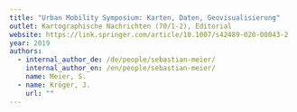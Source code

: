 ```yaml
---
title: "Urban Mobility Symposium: Karten, Daten, Geovisualisierung"
outlet: Kartographische Nachrichten (70/1-2), Editorial
website: https://link.springer.com/article/10.1007/s42489-020-00043-2
year: 2019
authors:
  - internal_author_de: /de/people/sebastian-meier/
    internal_author_en: /en/people/sebastian-meier/
    name: Meier, S.
  - name: Kröger, J.
    url: ""
---
```

